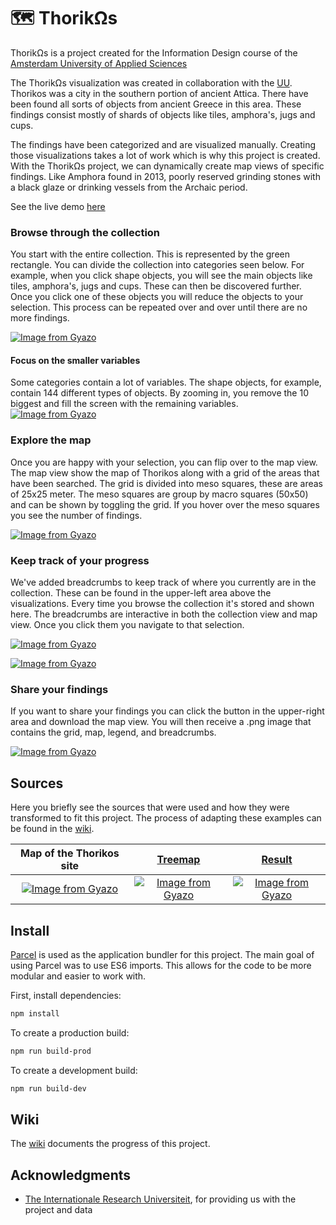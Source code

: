 # 🗺 ThorikΩs
ThorikΩs is a project created for the Information Design course of the [Amsterdam University of Applied Sciences](https://www.hva.nl/)

The ThorikΩs visualization was created in collaboration with the [UU](http://www.uu.nl/). Thorikos was a city in the southern portion of ancient Attica. There have been found all sorts of objects from ancient Greece in this area. These findings consist mostly of shards of objects like tiles, amphora's, jugs and cups. 

The findings have been categorized and are visualized manually. Creating those visualizations takes a lot of work which is why this project is created. With the ThorikΩs project, we can dynamically create map views of specific findings. Like Amphora found in 2013, poorly reserved grinding stones with a black glaze or drinking vessels from the Archaic period.

See the live demo [here](https://thorikos.netlify.com/)

### Browse through the collection
You start with the entire collection. This is represented by the green rectangle. You can divide the collection into categories seen below. For example, when you click shape objects, you will see the main objects like tiles, amphora's, jugs and cups. These can then be discovered further. Once you click one of these objects you will reduce the objects to your selection. This process can be repeated over and over until there are no more findings.

[![Image from Gyazo](https://i.gyazo.com/d6e8ff60a50319e836da5760df02b8df.gif)](https://gyazo.com/d6e8ff60a50319e836da5760df02b8df)

#### Focus on the smaller variables
Some categories contain a lot of variables. The shape objects, for example, contain 144 different types of objects. By zooming in, you remove the 10 biggest and fill the screen with the remaining variables.
[![Image from Gyazo](https://i.gyazo.com/5cf96432a86dd3dabf55d033d5bccd30.gif)](https://gyazo.com/5cf96432a86dd3dabf55d033d5bccd30)

### Explore the map
Once you are happy with your selection, you can flip over to the map view. The map view show the map of Thorikos along with a grid of the areas that have been searched. The grid is divided into meso squares, these are areas of 25x25 meter. The meso squares are group by macro squares (50x50) and can be shown by toggling the grid. If you hover over the meso squares you see the number of findings.

[![Image from Gyazo](https://i.gyazo.com/6bae3583092ff14f6f8ce125400cd4d0.gif)](https://gyazo.com/6bae3583092ff14f6f8ce125400cd4d0)

### Keep track of your progress
We've added breadcrumbs to keep track of where you currently are in the collection. These can be found in the upper-left area above the visualizations. Every time you browse the collection it's stored and shown here. The breadcrumbs are interactive in both the collection view and map view. Once you click them you navigate to that selection. 

[![Image from Gyazo](https://i.gyazo.com/fa2571cb8a3ad15b3ecf83519a97c1fe.gif)](https://gyazo.com/fa2571cb8a3ad15b3ecf83519a97c1fe)

[![Image from Gyazo](https://i.gyazo.com/32bdd315061bfd8a72affea8014bbd53.gif)](https://gyazo.com/32bdd315061bfd8a72affea8014bbd53)

### Share your findings
If you want to share your findings you can click the button in the upper-right area and download the map view. You will then receive a .png image that contains the grid, map, legend, and breadcrumbs.

[![Image from Gyazo](https://i.gyazo.com/0eeccfb81ed0bdf16922b0844b933614.gif)](https://gyazo.com/0eeccfb81ed0bdf16922b0844b933614)

## Sources
Here you briefly see the sources that were used and how they were transformed to fit this project. The process of adapting these examples can be found in the [wiki](https://github.com/MartijnKeesmaat/Thorikos/wiki). 

| Map of the Thorikos site        | [Treemap](https://bl.ocks.org/HarryStevens/545ca9d50cb9abbd68bfee526b0541f9)           | [Result](https://thorikos.netlify.com/)  |
| :-------------: |:-------------:| :-----:|
| [![Image from Gyazo](https://i.gyazo.com/b4e21b3c7af12ecd93646eceafe2629f.png)](https://gyazo.com/b4e21b3c7af12ecd93646eceafe2629f)      | [![Image from Gyazo](https://i.gyazo.com/6a863944da868a51ca280c828acc82cf.gif)](https://gyazo.com/6a863944da868a51ca280c828acc82cf) | [![Image from Gyazo](https://i.gyazo.com/d293366c6ac8b2c3fe9581ceb2bfd5f3.gif)](https://gyazo.com/d293366c6ac8b2c3fe9581ceb2bfd5f3) |

## Install
[Parcel](https://parceljs.org/) is used as the application bundler for this project. The main goal of using Parcel was to use ES6 imports. This allows for the code to be more modular and easier to work with.

First, install dependencies:

```sh
npm install
```

To create a production build:

```sh
npm run build-prod
```

To create a development build:

```sh
npm run build-dev
```

## Wiki
The [wiki](https://github.com/MartijnKeesmaat/Thorikos/wiki) documents the progress of this project.


## Acknowledgments
- [The Internationale Research Universiteit](http://www.uu.nl/), for providing us with the project and data
